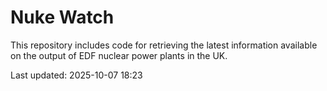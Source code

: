 # Nuke Watch

This repository includes code for retrieving the latest information available on the output of EDF nuclear power plants in the UK.

Last updated: 2025-10-07 18:23